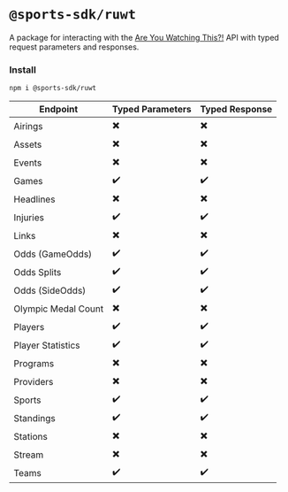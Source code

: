 # `@sports-sdk/ruwt`

A package for interacting with the [Are You Watching This?!](https://areyouwatchingthis.com/) API with typed request
parameters and responses.

### Install

```shell
npm i @sports-sdk/ruwt
```

| Endpoint            | Typed Parameters         | Typed Response           |
|---------------------|--------------------------|--------------------------|
| Airings             | :heavy_multiplication_x: | :heavy_multiplication_x: |
| Assets              | :heavy_multiplication_x: | :heavy_multiplication_x: |
| Events              | :heavy_multiplication_x: | :heavy_multiplication_x: |
| Games               | :heavy_check_mark:       | :heavy_check_mark:       |
| Headlines           | :heavy_multiplication_x: | :heavy_multiplication_x: |
| Injuries            | :heavy_check_mark:       | :heavy_check_mark:       |
| Links               | :heavy_multiplication_x: | :heavy_multiplication_x: |
| Odds (GameOdds)     | :heavy_check_mark:       | :heavy_check_mark:       |
| Odds Splits         | :heavy_check_mark:       | :heavy_check_mark:       |
| Odds (SideOdds)     | :heavy_check_mark:       | :heavy_check_mark:       |
| Olympic Medal Count | :heavy_multiplication_x: | :heavy_multiplication_x: |
| Players             | :heavy_check_mark:       | :heavy_check_mark:       |
| Player Statistics   | :heavy_check_mark:       | :heavy_check_mark:       |
| Programs            | :heavy_multiplication_x: | :heavy_multiplication_x: |
| Providers           | :heavy_multiplication_x: | :heavy_multiplication_x: |
| Sports              | :heavy_check_mark:       | :heavy_check_mark:       |
| Standings           | :heavy_check_mark:       | :heavy_check_mark:       |
| Stations            | :heavy_multiplication_x: | :heavy_multiplication_x: |
| Stream              | :heavy_multiplication_x: | :heavy_multiplication_x: |
| Teams               | :heavy_check_mark:       | :heavy_check_mark:       |

